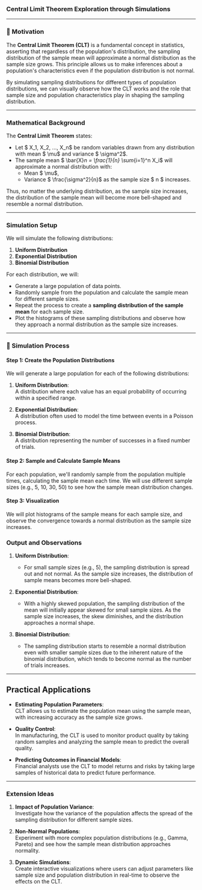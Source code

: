 ### Central Limit Theorem Exploration through Simulations

---

### 🧠 Motivation

The **Central Limit Theorem (CLT)** is a fundamental concept in statistics, asserting that regardless of the population's distribution, the sampling distribution of the sample mean will approximate a normal distribution as the sample size grows. This principle allows us to make inferences about a population's characteristics even if the population distribution is not normal.

By simulating sampling distributions for different types of population distributions, we can visually observe how the CLT works and the role that sample size and population characteristics play in shaping the sampling distribution.

---

###  Mathematical Background

The **Central Limit Theorem** states:

- Let $ X_1, X_2, ..., X_n$ be random variables drawn from any distribution with mean $ \mu$ and variance $ \sigma^2$.
- The sample mean $ \bar{X}_n = \frac{1}{n} \sum_{i=1}^n X_i$ will approximate a normal distribution with:
  - Mean $ \mu$,
  - Variance $ \frac{\sigma^2}{n}$ as the sample size $ n $ increases.

Thus, no matter the underlying distribution, as the sample size increases, the distribution of the sample mean will become more bell-shaped and resemble a normal distribution.

---

###  Simulation Setup

We will simulate the following distributions:
1. **Uniform Distribution**
2. **Exponential Distribution**
3. **Binomial Distribution**

For each distribution, we will:
- Generate a large population of data points.
- Randomly sample from the population and calculate the sample mean for different sample sizes.
- Repeat the process to create a **sampling distribution of the sample mean** for each sample size.
- Plot the histograms of these sampling distributions and observe how they approach a normal distribution as the sample size increases.

---

### 🔁 Simulation Process

#### Step 1: Create the Population Distributions

We will generate a large population for each of the following distributions:

1. **Uniform Distribution**:  
   A distribution where each value has an equal probability of occurring within a specified range.

2. **Exponential Distribution**:  
   A distribution often used to model the time between events in a Poisson process.

3. **Binomial Distribution**:  
   A distribution representing the number of successes in a fixed number of trials.

#### Step 2: Sample and Calculate Sample Means

For each population, we'll randomly sample from the population multiple times, calculating the sample mean each time. We will use different sample sizes (e.g., 5, 10, 30, 50) to see how the sample mean distribution changes.

#### Step 3: Visualization

We will plot histograms of the sample means for each sample size, and observe the convergence towards a normal distribution as the sample size increases.


###  Output and Observations

1. **Uniform Distribution**:  
   - For small sample sizes (e.g., 5), the sampling distribution is spread out and not normal. As the sample size increases, the distribution of sample means becomes more bell-shaped.
   
2. **Exponential Distribution**:  
   - With a highly skewed population, the sampling distribution of the mean will initially appear skewed for small sample sizes. As the sample size increases, the skew diminishes, and the distribution approaches a normal shape.

3. **Binomial Distribution**:  
   - The sampling distribution starts to resemble a normal distribution even with smaller sample sizes due to the inherent nature of the binomial distribution, which tends to become normal as the number of trials increases.

---

##  Practical Applications

- **Estimating Population Parameters**:  
   CLT allows us to estimate the population mean using the sample mean, with increasing accuracy as the sample size grows.

- **Quality Control**:  
   In manufacturing, the CLT is used to monitor product quality by taking random samples and analyzing the sample mean to predict the overall quality.

- **Predicting Outcomes in Financial Models**:  
   Financial analysts use the CLT to model returns and risks by taking large samples of historical data to predict future performance.

---

###  Extension Ideas

1. **Impact of Population Variance**:  
   Investigate how the variance of the population affects the spread of the sampling distribution for different sample sizes.

2. **Non-Normal Populations**:  
   Experiment with more complex population distributions (e.g., Gamma, Pareto) and see how the sample mean distribution approaches normality.

3. **Dynamic Simulations**:  
   Create interactive visualizations where users can adjust parameters like sample size and population distribution in real-time to observe the effects on the CLT.
